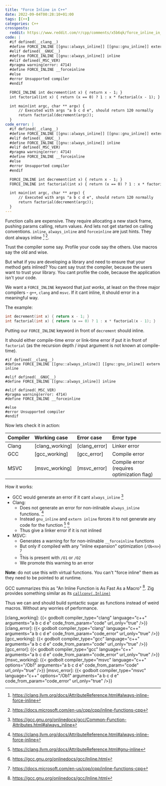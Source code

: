 ```yaml
---
title: "Force Inline in C++"
date: 2022-09-04T00:28:10+01:00
tags: [C++]
categories: C++
crossposts:
  reddit: https://www.reddit.com/r/cpp/comments/x5b6qk/force_inline_in_c/
code: |
  #if defined(__clang__)
  #define FORCE_INLINE [[gnu::always_inline]] [[gnu::gnu_inline]] extern inline
  #elif defined(__GNUC__)
  #define FORCE_INLINE [[gnu::always_inline]] inline
  #elif defined(_MSC_VER)
  #pragma warning(error: 4714)
  #define FORCE_INLINE __forceinline
  #else
  #error Unsupported compiler
  #endif

  FORCE_INLINE int decrement(int x) { return x - 1; }
  int factorial(int x) { return (x == 0) ? 1 : x * factorial(x - 1); }

  int main(int argc, char ** argv) {
      // Executed with args "a b c d e", should return 120 normally
      return factorial(decrement(argc));
  }
code_error: |
  #if defined(__clang__)
  #define FORCE_INLINE [[gnu::always_inline]] [[gnu::gnu_inline]] extern inline
  #elif defined(__GNUC__)
  #define FORCE_INLINE [[gnu::always_inline]] inline
  #elif defined(_MSC_VER)
  #pragma warning(error: 4714)
  #define FORCE_INLINE __forceinline
  #else
  #error Unsupported compiler
  #endif

  FORCE_INLINE int decrement(int x) { return x - 1; }
  FORCE_INLINE int factorial(int x) { return (x == 0) ? 1 : x * factorial(x - 1); }

  int main(int argc, char ** argv) {
      // Executed with args "a b c d e", should return 120 normally
      return factorial(decrement(argc));
  }
---
```


Function calls are expensive. They require allocating a new stack frame, pushing params calling, return values. And lets not get started on calling conventions. `inline`, `always_inline` and `forceinline` are just hints. They dont always inline [^1] [^2].

Trust the compiler some say. Profile your code say the others. Use macros say the old and wise.

But what if you are developing a library and need to ensure that your method gets inlined? You cant say trust the compiler, because the users want to trust your library. You cant profile the code, because the application isn't your code.

We want a `FORCE_INLINE` keyword that _just works_, at least on the three major compilers - `g++`, `clang` and `msvc`. If it cant inline, it should error in a meaningful way.

The example:

```cpp
int decrement(int x) { return x - 1; }
int factorial(int x) { return (x == 0) ? 1 : x * factorial(x - 1); }
```

Putting our `FORCE_INLINE` keyword in front of `decrement` should inline.

It should either compile-time error or link-time error if put it in front of `factorial` (as the recursion depth / input argument is not known at compile-time).

```text
#if defined(__clang__)
#define FORCE_INLINE [[gnu::always_inline]] [[gnu::gnu_inline]] extern inline

#elif defined(__GNUC__)
#define FORCE_INLINE [[gnu::always_inline]] inline

#elif defined(_MSC_VER)
#pragma warning(error: 4714)
#define FORCE_INLINE __forceinline

#else
#error Unsupported compiler
#endif
```

Now lets check it in action:

| Compiler | Working case    | Error case    | Error type                                 |
| :------- | :-------------- | :------------ | :----------------------------------------- |
| Clang    | [clang_working] | [clang_error] | Linker error                               |
| GCC      | [gcc_working]   | [gcc_error]   | Compile error                              |
| MSVC     | [msvc_working]  | [msvc_error]  | Compile error (requires optimization flag) |

How it works:

- GCC would generate an error if it cant `always_inline` [^3]
- Clang:
  - Does not generate an error for non-inlinable `always_inline` functions. [^1]
  - Instead `gnu_inline` and `extern inline` forces it to not generate any code for the function [^4] [^5]
  - Thus give a linker error if it is not inlined
- MSVC:
  - Generates a warning for for non-inlinable `__forceinline` functions
  - But only if compiled with any "inline expansion" optimization (`/Ob<n>`) [^2]
  - This is present with `/O1` or `/O2`
  - We promote this warning to an error

**Note**: do not use this with virtual functions. You can't "force inline" them as they need to be pointed to at runtime.

GCC summarizes this as "An Inline Function is As Fast As a Macro" [^5]. Zig provides something similar as its [`callconv(.Inline)`](https://ziglang.org/documentation/0.9.1/#Functions)

Thus we can and should build syntactic sugar as functions instead of weird macros. Without any worries of performance.

[^1]: https://clang.llvm.org/docs/AttributeReference.html#always-inline-force-inline
[^2]: https://docs.microsoft.com/en-us/cpp/cpp/inline-functions-cpp
[^3]: https://gcc.gnu.org/onlinedocs/gcc/Common-Function-Attributes.html#always_inline
[^4]: https://clang.llvm.org/docs/AttributeReference.html#gnu-inline
[^5]: https://gcc.gnu.org/onlinedocs/gcc/Inline.html

[clang_working]: {{< godbolt compiler_type="clang" language="c++" arguments="a b c d e" code_from_param="code" url_only="true" />}}
[clang_error]: {{< godbolt compiler_type="clang" language="c++" arguments="a b c d e" code_from_param="code_error" url_only="true" />}}
[gcc_working]: {{< godbolt compiler_type="gcc" language="c++" arguments="a b c d e" code_from_param="code" url_only="true" />}}
[gcc_error]: {{< godbolt compiler_type="gcc" language="c++" arguments="a b c d e" code_from_param="code_error" url_only="true" />}}
[msvc_working]: {{< godbolt compiler_type="msvc" language="c++" options="/Ob1" arguments="a b c d e" code_from_param="code" url_only="true" />}}
[msvc_error]: {{< godbolt compiler_type="msvc" language="c++" options="/Ob1" arguments="a b c d e" code_from_param="code_error" url_only="true" />}}
